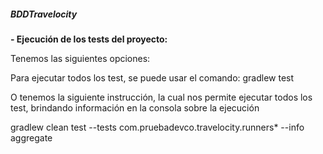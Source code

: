 ##### **BDDTravelocity**

**- Ejecución de los tests del proyecto:**

Tenemos las siguientes opciones:

Para ejecutar todos los test, se puede usar el comando: gradlew test

O tenemos la siguiente instrucción, la cual nos permite ejecutar todos los test, brindando información en la consola sobre la ejecución

gradlew clean test --tests com.pruebadevco.travelocity.runners* --info aggregate

